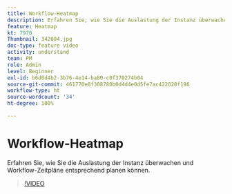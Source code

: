 ```yaml
---
title: Workflow-Heatmap
description: Erfahren Sie, wie Sie die Auslastung der Instanz überwachen und Workflow-Zeitpläne entsprechend planen können.
feature: Heatmap
kt: 7970
Thumbnail: 342084.jpg
doc-type: feature video
activity: understand
team: PM
role: Admin
level: Beginner
exl-id: b6d0d4b2-3b76-4e14-ba80-c0f370274b04
source-git-commit: 461770e8f308780b0d4d4e0d5fe7ac422020f196
workflow-type: ht
source-wordcount: '34'
ht-degree: 100%

---
```


# Workflow-Heatmap

Erfahren Sie, wie Sie die Auslastung der Instanz überwachen und Workflow-Zeitpläne entsprechend planen können.

>[!VIDEO](https://video.tv.adobe.com/v/342084?quality=12)
